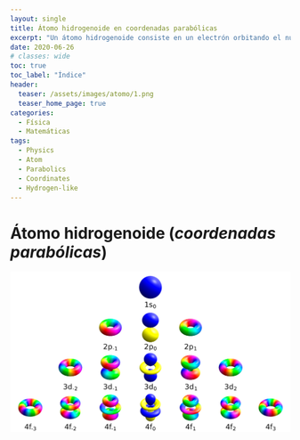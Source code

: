 ```yaml
---
layout: single
title: Átomo hidrogenoide en coordenadas parabólicas
excerpt: "Un átomo hidrogenoide consiste en un electrón orbitando el núcleo que está formado por uno o más protones (un protón en el caso del hidrógeno). Pueden ser considerados como sistemas formados por dos partículas puntuales que interaccionan mediante el potencial de Coulomb. El problema se enfoca desde la perspectiva del problema de los dos cuerpos."
date: 2020-06-26
# classes: wide
toc: true
toc_label: "Índice"
header:
  teaser: /assets/images/atomo/1.png
  teaser_home_page: true
categories:
  - Física
  - Matemáticas
tags:
  - Physics
  - Atom
  - Parabolics
  - Coordinates
  - Hydrogen-like
---
```


# Átomo hidrogenoide (*coordenadas parabólicas*)

![](/assets/images/atomo/1.png)
